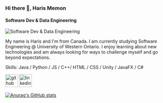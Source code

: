 ### Hi there 👋, Haris Memon
#### Software Dev & Data Engineering
![Software Dev & Data Engineering](https://cdn.discordapp.com/attachments/563095077422104586/1017832469510230066/PXL_20220717_002750575.jpg)

My name is Haris and I'm from Canada. I am currently studying Software Engineering @ University of Western Ontario. 
I enjoy learning about new technologies and am always looking for ways to challenge myself and go beyond expectations. 

Skills: Java / Python / JS / C++/ HTML / CSS / Unity / JavaFX / C#



[<img src='https://cdn.jsdelivr.net/npm/simple-icons@3.0.1/icons/github.svg' alt='github' height='40'>](https://github.com/Haris-Mem)  [<img src='https://cdn.jsdelivr.net/npm/simple-icons@3.0.1/icons/linkedin.svg' alt='linkedin' height='40'>](https://www.linkedin.com/in/haris-memon-a71119a5/)  


[![Anurag's GitHub stats](https://github-readme-stats.vercel.app/api?username=Haris-Mem)](https://github.com/anuraghazra/github-readme-stats)
